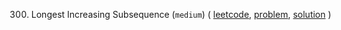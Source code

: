 300. Longest Increasing Subsequence (`medium`) (
    [leetcode](https://leetcode.com/problems/longest-increasing-subsequence/),
    [problem](problems/longest-increasing-subsequence.md),
    [solution](solutions/longest-increasing-subsequence.md)
)